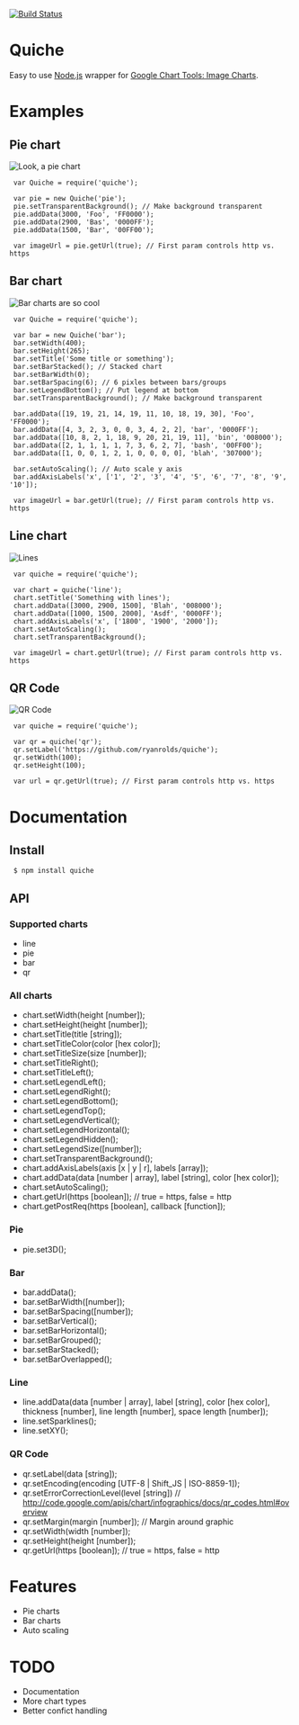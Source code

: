 [![Build Status](https://secure.travis-ci.org/ryanrolds/quiche.png)](http://travis-ci.org/ryanrolds/quiche)

# Quiche

  Easy to use [Node.js](http://nodejs.org) wrapper for [Google Chart Tools: Image Charts](http://code.google.com/apis/chart/image).

# Examples

## Pie chart

  ![Look, a pie chart](http://chart.googleapis.com/chart?cht=p&chd=t:3000,2900,1500&chco=FF0000,0000FF,00FF00&chdl=Foo|Bas|Bar&chds=a&chbh=a,4,23&chdlp=|&chdls=,&chs=300x200&chf=bg,s,00000000)

     var Quiche = require('quiche');
     
     var pie = new Quiche('pie');
     pie.setTransparentBackground(); // Make background transparent
     pie.addData(3000, 'Foo', 'FF0000');
     pie.addData(2900, 'Bas', '0000FF');
     pie.addData(1500, 'Bar', '00FF00');

     var imageUrl = pie.getUrl(true); // First param controls http vs. https

## Bar chart
   
  ![Bar charts are so cool](https://chart.googleapis.com/chart?cht=bvs&chtt=Some+title+or+something&chts=,,&chd=t:19,19,21,14,19,11,10,18,19,30|4,3,2,3,0,0,3,4,2,2|10,8,2,1,18,9,20,21,19,11|2,1,1,1,1,7,3,6,2,7|1,0,0,1,2,1,0,0,0,0&chco=FF0000,0000FF,008000,00FF00,307000&chdl=Foo|bar|bin|bash|blah&chds=a&chxt=x,y&chxl=0:|1|2|3|4|5|6|7|8|9|10&chbh=a,6,0&chdlp=b|&chdls=,&chs=400x265&chf=bg,s,00000000)

     var Quiche = require('quiche');
     
     var bar = new Quiche('bar');
     bar.setWidth(400);
     bar.setHeight(265);
     bar.setTitle('Some title or something');
     bar.setBarStacked(); // Stacked chart
     bar.setBarWidth(0); 
     bar.setBarSpacing(6); // 6 pixles between bars/groups
     bar.setLegendBottom(); // Put legend at bottom
     bar.setTransparentBackground(); // Make background transparent

     bar.addData([19, 19, 21, 14, 19, 11, 10, 18, 19, 30], 'Foo', 'FF0000');
     bar.addData([4, 3, 2, 3, 0, 0, 3, 4, 2, 2], 'bar', '0000FF');
     bar.addData([10, 8, 2, 1, 18, 9, 20, 21, 19, 11], 'bin', '008000');
     bar.addData([2, 1, 1, 1, 1, 7, 3, 6, 2, 7], 'bash', '00FF00');
     bar.addData([1, 0, 0, 1, 2, 1, 0, 0, 0, 0], 'blah', '307000');     

     bar.setAutoScaling(); // Auto scale y axis
     bar.addAxisLabels('x', ['1', '2', '3', '4', '5', '6', '7', '8', '9', '10']);

     var imageUrl = bar.getUrl(true); // First param controls http vs. https

## Line chart

  ![Lines](http://chart.googleapis.com/chart?cht=lc&chtt=Something+with+lines&chts=,,&chd=t:3000,2900,1500|1000,1500,2000&chco=008000,0000FF&chdl=Blah|Asdf&chds=a&chxt=y,x&chxl=1:|1800|1900|2000&chbh=a,,&chdlp=|&chdls=,&chs=300x200&chf=bg,s,00000000)

     var quiche = require('quiche');
     
     var chart = quiche('line');
     chart.setTitle('Something with lines');
     chart.addData([3000, 2900, 1500], 'Blah', '008000');
     chart.addData([1000, 1500, 2000], 'Asdf', '0000FF');
     chart.addAxisLabels('x', ['1800', '1900', '2000']);
     chart.setAutoScaling();
     chart.setTransparentBackground();

     var imageUrl = chart.getUrl(true); // First param controls http vs. https

## QR Code

  ![QR Code](https://chart.googleapis.com/chart?cht=qr&chs=100x100&chl=https://github.com/ryanrolds/quiche&chld=L|0)

     var quiche = require('quiche');

     var qr = quiche('qr');
     qr.setLabel('https://github.com/ryanrolds/quiche');
     qr.setWidth(100);
     qr.setHeight(100);

     var url = qr.getUrl(true); // First param controls http vs. https

# Documentation

## Install

     $ npm install quiche

## API

### Supported charts

  * line
  * pie
  * bar
  * qr

### All charts

  * chart.setWidth(height [number]);
  * chart.setHeight(height [number]);
  * chart.setTitle(title [string]);
  * chart.setTitleColor(color [hex color]);
  * chart.setTitleSize(size [number]);
  * chart.setTitleRight();
  * chart.setTitleLeft();
  * chart.setLegendLeft();
  * chart.setLegendRight();
  * chart.setLegendBottom();
  * chart.setLegendTop();
  * chart.setLegendVertical();
  * chart.setLegendHorizontal();
  * chart.setLegendHidden();
  * chart.setLegendSize([number]);
  * chart.setTransparentBackground();
  * chart.addAxisLabels(axis [x | y | r], labels [array]);
  * chart.addData(data [number | array], label [string], color [hex color]);
  * chart.setAutoScaling();
  * chart.getUrl(https [boolean]); // true = https, false = http
  * chart.getPostReq(https [boolean], callback [function]);

### Pie

  * pie.set3D();

### Bar

  * bar.addData();
  * bar.setBarWidth([number]);
  * bar.setBarSpacing([number]);
  * bar.setBarVertical();
  * bar.setBarHorizontal();
  * bar.setBarGrouped();
  * bar.setBarStacked();
  * bar.setBarOverlapped();

### Line

  * line.addData(data [number | array], label [string], color [hex color], thickness [number], line length [number], space length [number]);
  * line.setSparklines();
  * line.setXY();

### QR Code

  * qr.setLabel(data [string]);
  * qr.setEncoding(encoding [UTF-8 | Shift_JS | ISO-8859-1]);
  * qr.setErrorCorrectionLevel(level [string]) // http://code.google.com/apis/chart/infographics/docs/qr_codes.html#overview
  * qr.setMargin(margin [number]); // Margin around graphic
  * qr.setWidth(width [number]);
  * qr.setHeight(height [number]);
  * qr.getUrl(https [boolean]); // true = https, false = http


# Features

  * Pie charts
  * Bar charts
  * Auto scaling

# TODO

  * Documentation  
  * More chart types
  * Better confict handling
